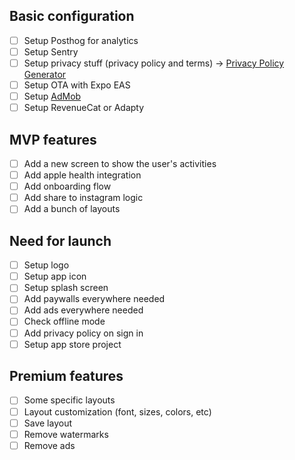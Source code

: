 ## Basic configuration

- [ ] Setup Posthog for analytics
- [ ] Setup Sentry
- [ ] Setup privacy stuff (privacy policy and terms) -> [Privacy Policy Generator](https://www.privacypolicygenerator.info/)
- [ ] Setup OTA with Expo EAS
- [ ] Setup [AdMob](https://github.com/invertase/react-native-google-mobile-ads)
- [ ] Setup RevenueCat or Adapty

## MVP features

- [ ] Add a new screen to show the user's activities
- [ ] Add apple health integration
- [ ] Add onboarding flow
- [ ] Add share to instagram logic
- [ ] Add a bunch of layouts

## Need for launch

- [ ] Setup logo
- [ ] Setup app icon
- [ ] Setup splash screen
- [ ] Add paywalls everywhere needed
- [ ] Add ads everywhere needed
- [ ] Check offline mode
- [ ] Add privacy policy on sign in
- [ ] Setup app store project

## Premium features

- [ ] Some specific layouts
- [ ] Layout customization (font, sizes, colors, etc)
- [ ] Save layout
- [ ] Remove watermarks
- [ ] Remove ads
